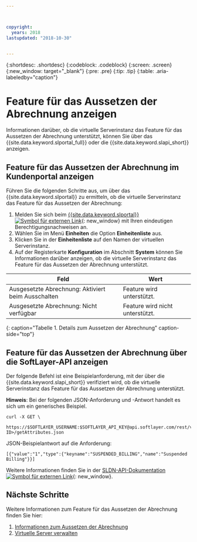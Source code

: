 ```yaml
---



copyright:
  years: 2018
lastupdated: "2018-10-30"


---
```


{:shortdesc: .shortdesc}
{:codeblock: .codeblock}
{:screen: .screen}
{:new_window: target="_blank"}
{:pre: .pre}
{:tip: .tip}
{:table: .aria-labeledby="caption"}

# Feature für das Aussetzen der Abrechnung anzeigen
Informationen darüber, ob die virtuelle Serverinstanz das Feature für das Aussetzen der Abrechnung unterstützt, können Sie über das {{site.data.keyword.slportal_full}} oder die {{site.data.keyword.slapi_short}} anzeigen.

## Feature für das Aussetzen der Abrechnung im Kundenportal anzeigen
Führen Sie die folgenden Schritte aus, um über das {{site.data.keyword.slportal}} zu ermitteln, ob die virtuelle Serverinstanz das Feature für das Aussetzen der Abrechnung:

1. Melden Sie sich beim [{{site.data.keyword.slportal}} ![Symbol für externen Link](../icons/launch-glyph.svg "Symbol für externen Link")](https://control.softlayer.com/){: new_window} mit Ihren eindeutigen Berechtigungsnachweisen an. 
2. Wählen Sie im Menü **Einheiten** die Option **Einheitenliste** aus. 
3. Klicken Sie in der **Einheitenliste** auf den Namen der virtuellen Serverinstanz. 
4. Auf der Registerkarte **Konfiguration** im Abschnitt **System** können Sie Informationen darüber anzeigen, ob die virtuelle Serverinstanz das Feature für das Aussetzen der Abrechnung unterstützt. 

| Feld                                 | Wert                     |
| --------------------------------------| ------------------------- |
| Ausgesetzte Abrechnung: Aktiviert beim Ausschalten | Feature wird unterstützt.    |
| Ausgesetzte Abrechnung: Nicht verfügbar            | Feature wird nicht unterstützt. |
{: caption="Tabelle 1. Details zum Aussetzen der Abrechnung" caption-side="top"}

## Feature für das Aussetzen der Abrechnung über die SoftLayer-API anzeigen

Der folgende Befehl ist eine Beispielanforderung, mit der über die {{site.data.keyword.slapi_short}} verifiziert wird, ob die virtuelle Serverinstanz das Feature für das Aussetzen der Abrechnung unterstützt.

**Hinweis**: Bei der folgenden JSON-Anforderung und -Antwort handelt es sich um ein generisches Beispiel. 

```
curl -X GET \
 https://$SOFTLAYER_USERNAME:$SOFTLAYER_API_KEY@api.softlayer.com/rest/v3/SoftLayer_Virtual_Guest/<VSI ID>/getAttributes.json
```

JSON-Beispielantwort auf die Anforderung:

```
[{"value":"1","type":{"keyname":"SUSPENDED_BILLING","name":"Suspended Billing"}}]
```

Weitere Informationen finden Sie in der [SLDN-API-Dokumentation ![Symbol für externen Link](../icons/launch-glyph.svg "Symbol für externen Link")](https://softlayer.github.io/reference/services/SoftLayer_Virtual_Guest/getAttributes/){: new_window}.

## Nächste Schritte

Weitere Informationen zum Feature für das Aussetzen der Abrechnung finden Sie hier:
1. [Informationen zum Aussetzen der Abrechnung ](vsi_about_suspend.html)
2. [Virtuelle Server verwalten](vsi_managing.html)
